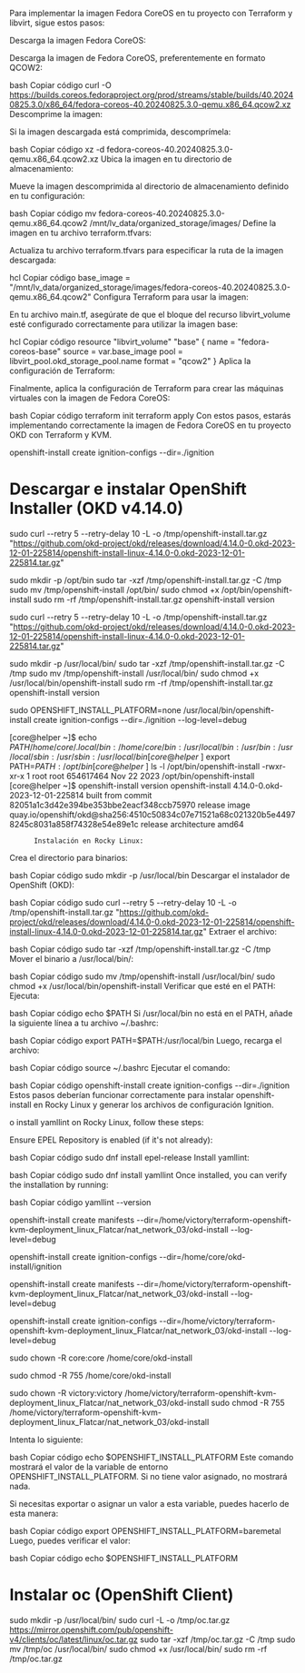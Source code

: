 Para implementar la imagen Fedora CoreOS en tu proyecto con Terraform y libvirt, sigue estos pasos:

Descarga la imagen Fedora CoreOS:

Descarga la imagen de Fedora CoreOS, preferentemente en formato QCOW2:

bash
Copiar código
curl -O https://builds.coreos.fedoraproject.org/prod/streams/stable/builds/40.20240825.3.0/x86_64/fedora-coreos-40.20240825.3.0-qemu.x86_64.qcow2.xz
Descomprime la imagen:

Si la imagen descargada está comprimida, descomprímela:

bash
Copiar código
xz -d fedora-coreos-40.20240825.3.0-qemu.x86_64.qcow2.xz
Ubica la imagen en tu directorio de almacenamiento:

Mueve la imagen descomprimida al directorio de almacenamiento definido en tu configuración:

bash
Copiar código
mv fedora-coreos-40.20240825.3.0-qemu.x86_64.qcow2 /mnt/lv_data/organized_storage/images/
Define la imagen en tu archivo terraform.tfvars:

Actualiza tu archivo terraform.tfvars para especificar la ruta de la imagen descargada:

hcl
Copiar código
base_image = "/mnt/lv_data/organized_storage/images/fedora-coreos-40.20240825.3.0-qemu.x86_64.qcow2"
Configura Terraform para usar la imagen:

En tu archivo main.tf, asegúrate de que el bloque del recurso libvirt_volume esté configurado correctamente para utilizar la imagen base:

hcl
Copiar código
resource "libvirt_volume" "base" {
  name   = "fedora-coreos-base"
  source = var.base_image
  pool   = libvirt_pool.okd_storage_pool.name
  format = "qcow2"
}
Aplica la configuración de Terraform:

Finalmente, aplica la configuración de Terraform para crear las máquinas virtuales con la imagen de Fedora CoreOS:

bash
Copiar código
terraform init
terraform apply
Con estos pasos, estarás implementando correctamente la imagen de Fedora CoreOS en tu proyecto OKD con Terraform y KVM.



openshift-install create ignition-configs --dir=./ignition






# Descargar e instalar OpenShift Installer (OKD v4.14.0)


sudo curl --retry 5 --retry-delay 10 -L -o /tmp/openshift-install.tar.gz "https://github.com/okd-project/okd/releases/download/4.14.0-0.okd-2023-12-01-225814/openshift-install-linux-4.14.0-0.okd-2023-12-01-225814.tar.gz"

sudo mkdir -p /opt/bin
sudo tar -xzf /tmp/openshift-install.tar.gz -C /tmp
sudo mv /tmp/openshift-install /opt/bin/
sudo chmod +x /opt/bin/openshift-install
sudo rm -rf /tmp/openshift-install.tar.gz
openshift-install version



sudo curl --retry 5 --retry-delay 10 -L -o /tmp/openshift-install.tar.gz "https://github.com/okd-project/okd/releases/download/4.14.0-0.okd-2023-12-01-225814/openshift-install-linux-4.14.0-0.okd-2023-12-01-225814.tar.gz"

sudo mkdir -p /usr/local/bin/
sudo tar -xzf /tmp/openshift-install.tar.gz -C /tmp
sudo mv /tmp/openshift-install /usr/local/bin/
sudo chmod +x /usr/local/bin/openshift-install
sudo rm -rf /tmp/openshift-install.tar.gz
openshift-install version


sudo OPENSHIFT_INSTALL_PLATFORM=none /usr/local/bin/openshift-install create ignition-configs --dir=./ignition --log-level=debug



[core@helper ~]$ echo $PATH
/home/core/.local/bin:/home/core/bin:/usr/local/bin:/usr/bin:/usr/local/sbin:/usr/sbin:/usr/local/bin
[core@helper ~]$ export PATH=$PATH:/opt/bin
[core@helper ~]$ ls -l /opt/bin/openshift-install
-rwxr-xr-x 1 root root 654617464 Nov 22  2023 /opt/bin/openshift-install
[core@helper ~]$ openshift-install version
openshift-install 4.14.0-0.okd-2023-12-01-225814
built from commit 82051a1c3d42e394be353bbe2eacf348ccb75970
release image quay.io/openshift/okd@sha256:4510c50834c07e71521a68c021320b5e44978245c8031a858f74328e54e89e1c
release architecture amd64



          Instalación en Rocky Linux:
Crea el directorio para binarios:

bash
Copiar código
sudo mkdir -p /usr/local/bin
Descargar el instalador de OpenShift (OKD):

bash
Copiar código
sudo curl --retry 5 --retry-delay 10 -L -o /tmp/openshift-install.tar.gz "https://github.com/okd-project/okd/releases/download/4.14.0-0.okd-2023-12-01-225814/openshift-install-linux-4.14.0-0.okd-2023-12-01-225814.tar.gz"
Extraer el archivo:

bash
Copiar código
sudo tar -xzf /tmp/openshift-install.tar.gz -C /tmp
Mover el binario a /usr/local/bin/:

bash
Copiar código
sudo mv /tmp/openshift-install /usr/local/bin/
sudo chmod +x /usr/local/bin/openshift-install
Verificar que esté en el PATH: Ejecuta:

bash
Copiar código
echo $PATH
Si /usr/local/bin no está en el PATH, añade la siguiente línea a tu archivo ~/.bashrc:

bash
Copiar código
export PATH=$PATH:/usr/local/bin
Luego, recarga el archivo:

bash
Copiar código
source ~/.bashrc
Ejecutar el comando:

bash
Copiar código
openshift-install create ignition-configs --dir=./ignition
Estos pasos deberían funcionar correctamente para instalar openshift-install en Rocky Linux y generar los archivos de configuración Ignition.



o install yamllint on Rocky Linux, follow these steps:

Ensure EPEL Repository is enabled (if it's not already):

bash
Copiar código
sudo dnf install epel-release
Install yamllint:

bash
Copiar código
sudo dnf install yamllint
Once installed, you can verify the installation by running:

bash
Copiar código
yamllint --version



openshift-install create manifests --dir=/home/victory/terraform-openshift-kvm-deployment_linux_Flatcar/nat_network_03/okd-install --log-level=debug


openshift-install create ignition-configs --dir=/home/core/okd-install/ignition




openshift-install create manifests --dir=/home/victory/terraform-openshift-kvm-deployment_linux_Flatcar/nat_network_03/okd-install --log-level=debug



openshift-install create ignition-configs --dir=/home/victory/terraform-openshift-kvm-deployment_linux_Flatcar/nat_network_03/okd-install --log-level=debug

sudo chown -R core:core /home/core/okd-install

sudo chmod -R 755 /home/core/okd-install

sudo chown -R victory:victory /home/victory/terraform-openshift-kvm-deployment_linux_Flatcar/nat_network_03/okd-install
sudo chmod -R 755 /home/victory/terraform-openshift-kvm-deployment_linux_Flatcar/nat_network_03/okd-install



Intenta lo siguiente:

bash
Copiar código
echo $OPENSHIFT_INSTALL_PLATFORM
Este comando mostrará el valor de la variable de entorno OPENSHIFT_INSTALL_PLATFORM. Si no tiene valor asignado, no mostrará nada.

Si necesitas exportar o asignar un valor a esta variable, puedes hacerlo de esta manera:

bash
Copiar código
export OPENSHIFT_INSTALL_PLATFORM=baremetal
Luego, puedes verificar el valor:

bash
Copiar código
echo $OPENSHIFT_INSTALL_PLATFORM




 # Instalar oc (OpenShift Client)
sudo mkdir -p /usr/local/bin/
sudo curl -L -o /tmp/oc.tar.gz https://mirror.openshift.com/pub/openshift-v4/clients/oc/latest/linux/oc.tar.gz
sudo tar -xzf /tmp/oc.tar.gz -C /tmp
sudo mv /tmp/oc /usr/local/bin/
sudo chmod +x /usr/local/bin/
sudo rm -rf /tmp/oc.tar.gz